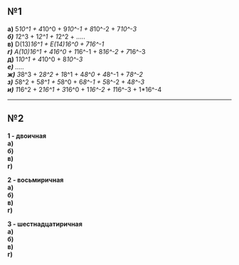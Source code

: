 ## №1
**а)** 5*10^1 + 4*10^0 + 9*10^-1 + 8*10^-2 + 7*10^-3 </br>
**б)** 1*2^3 + 1*2^1 + 1*2^2 + ..... </br>
**в)** D(13)*16^1 + E(14)*16^0 + 7*16^-1 </br>
**г)** A(10)*16^1 + 4*16^0 + 1*16^-1 + 8*16^-2 + 7*16^-3 </br>
**д)** 1*10^1 + 4*10^0 + 8*10^-3 </br>
**е)** ..... </br>
**ж)** 3*8^3 + 2*8^2 + 1*8^1 + 4*8^0 + 4*8^-1 + 7*8^-2 </br>
**з)** 5*8^2 + 5*8^1 + 5*8^0 + 6*8^-1 + 5*8^-2 + 4*8^-3 </br>
**и)** 1*16^2 + 2*16^1 + 3*16^0 + 1*16^-2 + 1*16^-3 + 1*16^-4 </br>

---

## №2 </br>

**1 - двоичная** </br>
**а)**
</br>
**б)**
</br>
**в)**
</br>
**г)**
</br>

**2 - восьмиричная** </br>
**а)**
</br>
**б)**
</br>
**в)**
</br>
**г)**
</br>

**3 - шестнадцатиричная** </br>
**а)**
</br>
**б)**
</br>
**в)**
</br>
**г)**
</br>

